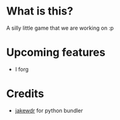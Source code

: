# What is this?

A silly little game that we are working on :p

# Upcoming features

 - I forg

# Credits

 - [jakewdr](https://github.com/jakewdr) for python bundler
